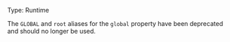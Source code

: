 
Type: Runtime

The `GLOBAL` and `root` aliases for the `global` property have been deprecated
and should no longer be used.

<a id="DEP0017"></a>
